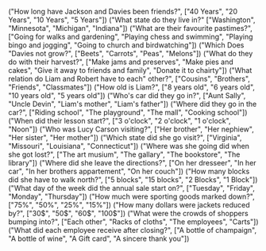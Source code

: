 
("How long have Jackson and Davies been friends?", ["40 Years", "20 Years", "10 Years", "5 Years"])
("What state do they live in?" ["Washington", "Minnesota", "Michigan", "Indiana"])
("What are their favourite pastimes?", ["Going for walks and gardening", "Playing chess and swimming", "Playing bingo and jogging", "Going to church and birdwatching"])
("Which Does "Davies not grow?", ["Beets", "Carrots", "Peas", "Melons"])
("What do they do with their harvest?", ["Make jams and preserves", "Make pies and cakes", "Give it away to friends and family", "Donate it to chairty"])
("What relation do Liam and Robert have to each" other?", ["Cousins", "Brothers", "Friends", "Classmates"])
("How old is Liam?", ["8 years old", "6 years old", "10 years old", "5 years old"])
("Who's car did they go in?", ["Aunt Sally", "Uncle Devin", "Liam's mother", "Liam's father"])
("Where did they go in the car?", ["Riding school", "The playground", "The mall", "Cooking school"])
("When did their lesson start?", ["3 o'clock", "2 o'clock", "1 o'clock", "Noon"])
("Who was Lucy Carson visiting?", ["Her brother", "Her nephiew", "Her sister", "Her mother"])
("Which state did she go visit?", ["Virginia", "Missouri", "Louisiana", "Connecticut"])
("Where was she going did when she got lost?", ["The art musium", "The gallary", "The bookstore", "The library"])
("Where did she leave the directions?", ["On her dresseer", "In her car", "In her brothers appartement", "On her couch"])
("How many blocks did she have to walk north?", ["5 blocks", "15 blocks", "2 Blocks", "1 Block"])
("What day of the week did the annual sale start on?", ["Tuesday", "Friday", "Monday", "Thursday"])
("How much were sporting goods marked down?", ["75%", "50%", "25%", "15%"])
("How many dollars were jackets reduced by?", ["30$", "50$", "60$", "100$"])
("What were the crowds of shoppers bumping into?", ["Each other", "Racks of cloths", "The employees", "Carts"])
("What did each employee receive after closing?", ["A bottle of champaign", "A bottle of wine", "A Gift card", "A sincere thank you"])
